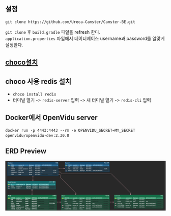 ## 설정

```
git clone https://github.com/Ureca-Camster/Camster-BE.git
```

`git clone` 후 `build.gradle` 파일을 refresh 한다.<br>
`application.properties` 파일에서 데이터베이스 username과 password를 알맞게 설정한다.

## [choco설치](https://chocolatey.org/install)

## choco 사용 redis 설치
- `choco install redis`
- 터미널 열기 -> `redis-server` 입력 -> 새 터미널 열기 -> `redis-cli` 입력

## Docker에서 OpenVidu server
```angular2html
docker run -p 4443:4443 --rm -e OPENVIDU_SECRET=MY_SECRET openvidu/openvidu-dev:2.30.0
```

## ERD Preview

![ERD Image](./camster-erd-image.png "")